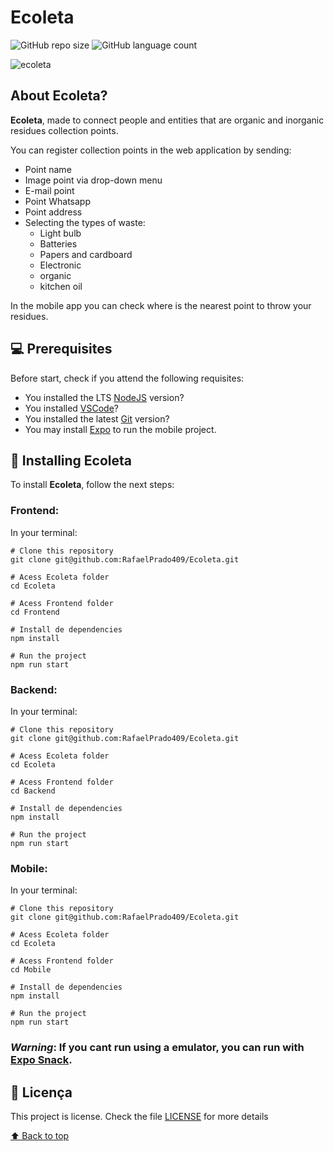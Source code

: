# **Ecoleta**


![GitHub repo size](https://img.shields.io/github/repo-size/RafaelPrado409/README-template?style=for-the-badge)
![GitHub language count](https://img.shields.io/github/languages/count/RafaelPrado409/README-template?style=for-the-badge)

<img src="https://i.imgur.com/i0VrbSe.png" alt="ecoleta">

## About Ecoleta?

**Ecoleta**, made to connect people and entities that are organic and inorganic residues collection points.

You can register collection points in the web application by sending:
  - Point name
  - Image point via drop-down menu
  - E-mail point
  - Point Whatsapp
  - Point address
  - Selecting the types of waste:
     - Light bulb
     - Batteries
     - Papers and cardboard
     - Electronic
     - organic
     - kitchen oil

In the mobile app you can check where is the nearest point to throw your residues.

## 💻 Prerequisites

Before start, check if you attend the following requisites:
* You installed the LTS [NodeJS](https://nodejs.org/en/) version?
* You installed [VSCode](https://code.visualstudio.com/)?
* You installed the latest [Git](https://git-scm.com/) version?
* You may install [Expo](https://expo.io/) to run the mobile project.

## 🚀 Installing Ecoleta

To install **Ecoleta**, follow the next steps:

### Frontend:

In your terminal:

```
# Clone this repository
git clone git@github.com:RafaelPrado409/Ecoleta.git
```
```
# Acess Ecoleta folder
cd Ecoleta
```
```
# Acess Frontend folder
cd Frontend
```
```
# Install de dependencies
npm install
```
```
# Run the project
npm run start
```
### Backend:

In your terminal:

```
# Clone this repository
git clone git@github.com:RafaelPrado409/Ecoleta.git
```
```
# Acess Ecoleta folder
cd Ecoleta
```
```
# Acess Frontend folder
cd Backend
```
```
# Install de dependencies
npm install
```
```
# Run the project
npm run start
```
### Mobile:

In your terminal:

```
# Clone this repository
git clone git@github.com:RafaelPrado409/Ecoleta.git
```
```
# Acess Ecoleta folder
cd Ecoleta
```
```
# Acess Frontend folder
cd Mobile
```
```
# Install de dependencies
npm install
```
```
# Run the project
npm run start
```
### ***Warning***: If you cant run using a emulator, you can run with [Expo Snack](https://snack.expo.io/).

## 📝 Licença

This project is license. Check the file [LICENSE](LICENSE.md) for more details

[⬆ Back to top](#Ecoleta)<br>
